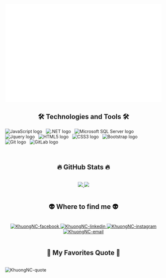 <a href="#" target="_blank">
    <img src="SVG/KhuongNC.svg" alt="KhuongNC">
</a>

<h2 align="center">🛠 Technologies and Tools 🛠</h2>

<!-- Link for source image: https://shields.io/ -->
<!-- Create link using this structure: https://img.shields.io/badge/<LABEL>-<MESSAGE>-<COLOR></COLOR>?param1&param2...
LABEL is optional, MESSAGE and COLOR are required.
In examples below:
There is no LABEL, MESSAGE is JavaScript, COLOR (background color) is 282C34.
Param 1 is logo=javascript which is got from https://simpleicons.org/
Param 2 is logoColor=F7DF1E which is got from https://simpleicons.org/  -->

<span><img src="https://img.shields.io/badge/JavaScript-282C34?logo=javascript&logoColor=F7DF1E" alt="JavaScript logo"
        title="JavaScript" height="25" /></span>
&nbsp;
<span><img src="https://img.shields.io/badge/.NET-282C34?logo=.NET&logoColor=512BD4" alt=".NET logo"
        title=".NET" height="25" /></span>
&nbsp;
<span><img src="https://img.shields.io/badge/Microsoft SQL Server-282C34?logo=Microsoft SQL Server&logoColor=CC2927" alt="Microsoft SQL Server logo"
        title="Microsoft SQL Server" height="25" /></span>
&nbsp;
<span><img src="https://img.shields.io/badge/Jquery-0769AD?logo=jquery&logoColor=black" alt="Jquery logo"
        title="Jquery" height="25" /></span>
&nbsp;
<span><img src="https://img.shields.io/badge/HTML5-282C34?logo=html5&logoColor=E34F26" alt="HTML5 logo" title="HTML5"
        height="25" /></span>
&nbsp;
<span><img src="https://img.shields.io/badge/CSS3-282C34?logo=css3&logoColor=1572B6" alt="CSS3 logo" title="CSS3"
        height="25" /></span>
&nbsp;
<span><img src="https://img.shields.io/badge/Bootstrap-282C34?logo=bootstrap&logoColor=7952B3" alt="Bootstrap logo"
        title="Bootstrap" height="25" /></span>
&nbsp;
<span><img src="https://img.shields.io/badge/Git-282C34?logo=git&logoColor=F05032" alt="Git logo" title="Git"
        height="25" /></span>
&nbsp;
<span><img src="https://img.shields.io/badge/GitLab-282C34?logo=gitlab&logoColor=#FCA121" alt="GitLab logo" title="GitLab"
        height="25" /></span>
&nbsp;

<br>

<h2 align="center">🔥 GitHub Stats 🔥</h2>

<!-- Link for creating stats: https://github.com/anuraghazra/github-readme-stats  -->
<br>
<div align="center">
    <a href="#" title="KhuongNC">
        <img src="https://github-readme-stats.vercel.app/api/top-langs/?username=khuongnc&langs_count=4&title_color=61dafb&text_color=ffffff&icon_color=61dafb&bg_color=20232a&langs_count=8&layout=compact&border_color=61dafb&hide_border=true"
            width="434">
    </a>
    <a href="#" title="KhuongNC">
        <img src="https://github-readme-stats.vercel.app/api?username=khuongnc&show_icons=true&theme=gruvbox&border_color=61dafb&hide_border=true"
            width="434">
    </a>

</div>

<br>

<h2 align="center">👽 Where to find me 👽</h2>
<br>

<!-- Link for image in this https://icons8.com -->

<div align="center">
    <a href="#" target="blank">
        <img src="https://img.icons8.com/bubbles/100/000000/facebook-new.png" alt="KhuongNC-facebook" />
    </a>
    <a href="#" target="blank">
        <img src="https://img.icons8.com/bubbles/100/000000/linkedin.png" alt="KhuongNC-linkedin" />
    </a>
    <a href="#" target="blank">
        <img src="https://img.icons8.com/bubbles/100/000000/instagram.png" alt="KhuongNC-instagram" />
    </a>
    <a href="#" target="top">
        <img src="https://img.icons8.com/bubbles/100/000000/apple-mail.png" alt="KhuongNC-email" />
    </a>

</div>

<br>

<h2 align="center">📑 My Favorites Quote 📑</h2>
<br>

<!-- Link for creating quote: https://github.com/shravan20/github-readme-quotes -->
<div href="#" target="_blank">
    <img src="https://github-readme-quotes.herokuapp.com/quote?theme=synthwave&animation=grow_out_in&layout=default&font=default" alt="KhuongNC-quote" />
</div>
